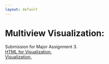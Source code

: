 ```yaml
---
layout: default
---
```



<h1>Multiview Visualization:<br></h1>
Submission for Major Assignment 3.<br>
<a href="https://raw.githubusercontent.com/rohang2504/Week-10-MultiView-part-2/main/Exercise/index.html">HTML for Visualization.<br></a>
<a href="https://rawcdn.githack.com/rohang2504/Week-10-MultiView-part-2/8551e596c99585d38fb49952d74364a7280f98af/Exercise/index.html">Visualization.<br></a>

